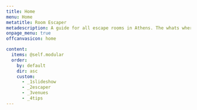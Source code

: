 ```yaml
---
title: Home
menu: Home
metatitle: Room Escaper
metadescription: A guide for all escape rooms in Athens. The whats wheres and hows of every athenian escape room!
onpage_menu: true
offcanvasicon: home

content:
  items: @self.modular
  order:
    by: default
    dir: asc
    custom:
      - _1slideshow
      - _2escaper
      - _3venues
      - _4tips
---
```

